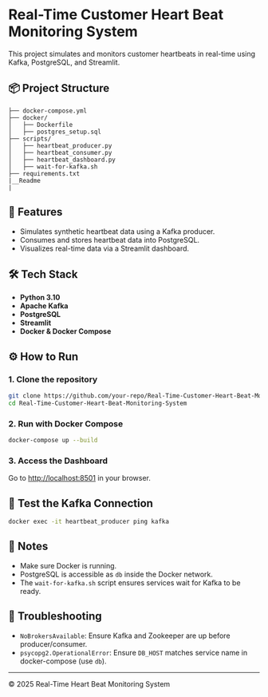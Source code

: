 
# Real-Time Customer Heart Beat Monitoring System

This project simulates and monitors customer heartbeats in real-time using Kafka, PostgreSQL, and Streamlit.

## 📦 Project Structure

```
├── docker-compose.yml
├── docker/
│   ├── Dockerfile
│   ├── postgres_setup.sql
├── scripts/
│   ├── heartbeat_producer.py
│   ├── heartbeat_consumer.py
│   ├── heartbeat_dashboard.py
│   ├── wait-for-kafka.sh
├── requirements.txt
|__Readme
|
```

## 🚀 Features

- Simulates synthetic heartbeat data using a Kafka producer.
- Consumes and stores heartbeat data into PostgreSQL.
- Visualizes real-time data via a Streamlit dashboard.

## 🛠️ Tech Stack

- **Python 3.10**
- **Apache Kafka**
- **PostgreSQL**
- **Streamlit**
- **Docker & Docker Compose**

## ⚙️ How to Run

### 1. Clone the repository

```bash
git clone https://github.com/your-repo/Real-Time-Customer-Heart-Beat-Monitoring-System.git
cd Real-Time-Customer-Heart-Beat-Monitoring-System
```

### 2. Run with Docker Compose

```bash
docker-compose up --build
```

### 3. Access the Dashboard

Go to [http://localhost:8501](http://localhost:8501) in your browser.

## 🧪 Test the Kafka Connection

```bash
docker exec -it heartbeat_producer ping kafka
```

## 📝 Notes

- Make sure Docker is running.
- PostgreSQL is accessible as `db` inside the Docker network.
- The `wait-for-kafka.sh` script ensures services wait for Kafka to be ready.

## 🧯 Troubleshooting

- `NoBrokersAvailable`: Ensure Kafka and Zookeeper are up before producer/consumer.
- `psycopg2.OperationalError`: Ensure `DB_HOST` matches service name in docker-compose (use `db`).

---

© 2025 Real-Time Heart Beat Monitoring System
